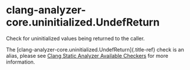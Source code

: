# clang-analyzer-core.uninitialized.UndefReturn

Check for uninitialized values being returned to the caller.

The [clang-analyzer-core.uninitialized.UndefReturn]{.title-ref} check is
an alias, please see [Clang Static Analyzer Available
Checkers](https://clang.llvm.org/docs/analyzer/checkers.html#core-uninitialized-undefreturn)
for more information.
